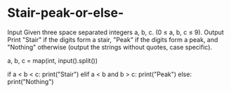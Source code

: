 # Stair-peak-or-else-
Input Given three space separated integers a, b, c. (0 ≤ a, b, c ≤ 9). Output Print "Stair" if the digits form a stair, "Peak" if the digits form a peak, and "Nothing" otherwise (output the strings without quotes, case specific).

a, b, c = map(int, input().split())

if a < b < c:
    print("Stair")
elif a < b and b > c:
    print("Peak")
else:
    print("Nothing")
